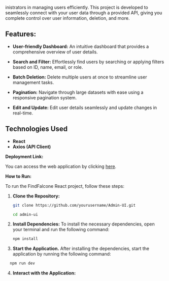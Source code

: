 inistrators in managing users efficiently. This project is developed to seamlessly connect with your user data through a provided API, giving you complete control over user information, deletion, and more.

## Features:
- **User-friendly Dashboard:** An intuitive dashboard that provides a comprehensive overview of user details.
  
- **Search and Filter:** Effortlessly find users by searching or applying filters based on ID, name, email, or role.

- **Batch Deletion:** Delete multiple users at once to streamline user management tasks.

- **Pagination:** Navigate through large datasets with ease using a responsive pagination system.

- **Edit and Update:** Edit user details seamlessly and update changes in real-time.

## Technologies Used
- **React**
- **Axios (API Client)**


**Deployment Link:**

You can access the web application by clicking [here](https://adminuipiyush.netlify.app/).

**How to Run:**

To run the FindFalcone React project, follow these steps:

1. **Clone the Repository:**

   ```bash
   git clone https://github.com/yourusername/Admin-UI.git

   cd admin-ui
   ```

2. **Install Dependencies:**
   To install the necessary dependencies, open your terminal and run the following command:

   ```bash
   npm install
   ```

3. **Start the Application.**
   After installing the dependencies, start the application by running the following command:

```bash
  npm run dev
```

4. **Interact with the Application:**